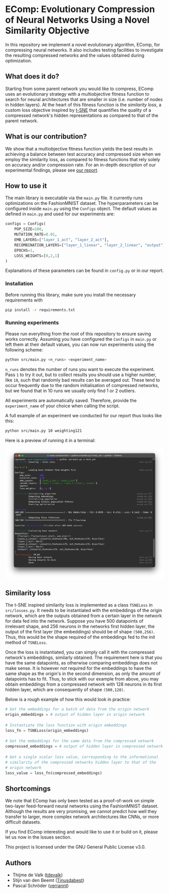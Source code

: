 # EComp: Evolutionary Compression of Neural Networks Using a Novel Similarity Objective 

In this repository we implement a novel evolutionary algorithm, EComp, for compressing neural networks. It also includes testing facilities to investigate the resulting compressed networks and the values obtained during optimization. 

## What does it do?

Starting from some parent network you would like to compress, EComp uses an evolutionary strategy with a multiobjective fitness function to search for neural architectures that are smaller in size (i.e. number of nodes in hidden layers). At the heart of this fitness function is the *similarity loss*, a custom loss objective inspired by [t-SNE](https://en.wikipedia.org/wiki/T-distributed_stochastic_neighbor_embedding) that quantifies the quality of a compressed network's hidden representations as compared to that of the parent network. 

## What is our contribution?

We show that a multiobjective fitness function yields the best results in achieving a balance between test accuracy and compressed size when we employ the similarity loss, as compared to fitness functions that rely solely on accuracy and/or compression rate. For an in-depth description of our experimental findings, please see [our report](report.pdf). 

## How to use it

The main library is executable via the `main.py` file. It currently runs optimizations on the FashionMNIST dataset. The hyperparameters can be configured inside `main.py` using the `Configs` object. The default values as defined in `main.py` and used for our experiments are:

```python
configs = Configs(
    POP_SIZE=100,
    MUTATION_RATE=0.01,
    EMB_LAYERS=["layer_1_act", "layer_2_act"],
    RECOMBINATION_LAYERS=["layer_1_linear", "layer_2_linear", "output"],
    EPOCHS=1,
    LOSS_WEIGHTS=[0,2,1]
)
```

Explanations of these parameters can be found in `config.py` or in our report.

### Installation

Before running this library, make sure you install the necessary requirements with 

```bash
pip install -r requirements.txt
```

### Running experiments

Please run everything from the root of this repository to ensure saving works correctly. Assuming you have configured the `Configs` in `main.py` or left them at their default values, you can now run experiments using the following scheme:

```sh
python src/main.py <n_runs> <experiment_name>
```
`n_runs` denotes the number of runs you want to execute the experiment. Pass `1` to try it out, but to collect results you should use a higher number, like `10`, such that randomly bad results can be averaged out. These tend to occur frequently due to the random initialisation of compressed networks, but we found that in 10 runs we usually only find 1 or 2 outliers. 

All experiments are automatically saved. Therefore, provide the `experiment_name` of your choice when calling the script.

A full example of an experiment we conducted for our report thus looks like this:

```sh
python src/main.py 10 weighting121
```

Here is a preview of running it in a terminal:

![Preview](preview.png)

## Similarity loss

The t-SNE inspired similarity loss is implemented as a class `TSNELoss` in `src/losses.py`. It needs to be instantiated with the embeddings of the origin network, which are the outputs obtained from a certain layer in the network for data fed into the network. Suppose you have 500 datapoints of irrelevant shape, and 256 neurons in the networks first hidden layer, the output of the first layer (the embeddings) should be of shape `(500,256)`. Thus, this would be the shape required of the embeddings fed to the init method of `TSNELoss`.

Once the loss is instantiated, you can simply call it with the compressed network's embeddings, similarly obtained. The requirement here is that you have the same datapoints, as otherwise comparing embeddings does not make sense. It is however *not* required for the embeddings to have the same shape as the origin's in the second dimension, as only the amount of datapoints has to fit. Thus, to stick with our example from above, you may obtain embeddings from a compressed network with 128 neurons in its first hidden layer, which are consequently of shape `(500,128)`.

Below is a rough example of how this would look in practice:

```py
# Get the embeddings for a batch of data from the origin network
origin_embeddings = # output of hidden layer in origin network

# Instantiate the loss function with origin embeddings
loss_fn = TSNELoss(origin_embeddings)

# Get the embeddings for the same data from the compressed network
compressed_embeddings = # output of hidden layer in compressed network

# Get a single scalar loss value, corresponding to the informational 
# similarity of the compressed networks hidden layer to that of the 
# origin network
loss_value = loss_fn(compressed_embeddings)
```

## Shortcomings

We note that EComp has only been tested as a proof-of-work on simple two-layer feed-forward neural networks using the FashionMNIST dataset. Although the results are very promising, we cannot predict how well they transfer to larger, more complex network architectures like CNNs, or more difficult datasets. 

If you find EComp interesting and would like to use it or build on it, please let us now in the Issues section. 

This project is licensed under the GNU General Public License v3.0.

## Authors

* Thijme de Valk ([tdevalk](https://github.com/tdevalk))
* Stijn van den Beemt ([Tinusdabest](https://github.com/Tinusdabest))
* Pascal Schröder ([verrannt](https://github.com/verrannt))